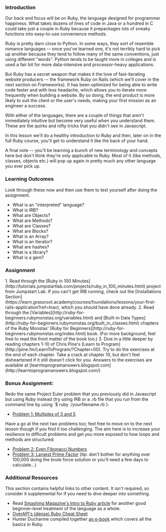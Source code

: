 ### Introduction

Our back end focus will be on Ruby, the language designed for programmer happiness.  What takes dozens of lines of code in Java or a hundred in C could take just a couple in Ruby because it prepackages lots of sneaky functions into easy-to-use convenience methods.

Ruby is pretty darn close to Python.  In some ways, they sort of resemble romance languages -- once you've learned one, it's not terribly hard to pick up another because they tend to follow many of the same conventions, just using different "words".  Python tends to be taught more in colleges and is used a fair bit for more data-intensive and processor-heavy applications.

But Ruby has a secret weapon that makes it the love of fast-iterating website producers -- the framework Ruby on Rails (which we'll cover in the next section on Frameworks). It has been optimized for being able to write code faster and with less headache, which allows you to iterate more frequently when building a website.  By so doing, the end product is more likely to suit the client or the user's needs, making your first mission as an engineer a success.

With either of the languages, there are a couple of things that aren't immediately intuitive but become very useful when you understand them.  These are the quirks and nifty tricks that you didn't see in Javascript.

In this lesson we'll do a healthy introduction to Ruby and then, later on in the full Ruby course, you'll get to understand it like the back of your hand.

A final note -- you'll be learning a bunch of new terminology and concepts here but don't think they're only applicable to Ruby.  Most of it (like methods, classes, objects etc.) will pop up again in pretty much any other language you ever pick up.

### Learning Outcomes
Look through these now and then use them to test yourself after doing the assignment.

* What is an "interpreted" language?
* What is IRB?
* What are Objects?
* What are Methods?
* What are Classes?
* What are Blocks?
* What is an Array?
* What is an Iterator?
* What are hashes?
* What is a library?
* What is a gem?

### Assignment

<div class="lesson-content__panel" markdown="1">
  1. Read through the [Ruby in 100 Minutes](http://tutorials.jumpstartlab.com/projects/ruby_in_100_minutes.html) project from Jumpstart Lab.  If you can't get IRB running, check out the [Installations Section](https://learn.grassroot.academy/courses/foundations/lessons/your-first-rails-application?ref=lnav), which you should have done already.
  2. Read through the [Variables](http://ruby-for-beginners.rubymonstas.org/variables.html) and [Built-in Data Types](http://ruby-for-beginners.rubymonstas.org/built_in_classes.html) chapters of the Ruby Monstas' [Ruby for Beginners](http://ruby-for-beginners.rubymonstas.org/index.html) book. (For more background, feel free to read the front matter of the book too.)
  3. Dive in a little deeper by reading chapters 1-10 of Chris Pine's [Learn to Program](http://pine.fm/LearnToProgram/?Chapter=00).  Try to do the exercises at the end of each chapter.  Take a crack at chapter 10, but don't feel disheartened if it still doesn't click for you.  Answers to the exercises are available at [learntoprogramanswers.blogspot.com](http://learntoprogramanswers.blogspot.com/)
</div>

### Bonus Assignment:

<div class="lesson-content__panel" markdown="1">
  Redo the same Project Euler problem that you previously did in Javascript but using Ruby instead (try using IRB or a .rb file that you run from the command line by using `$ ruby ./yourfilename.rb`):

  * [Problem 1: Multiples of 3 and 5](http://projecteuler.net/problem=1)

  Have a go at the next two problems too; feel free to move on to the next lesson though if you find it too challenging. The aim here is to increase your resilience to difficult problems and get you more exposed to how loops and methods are structured:

  * [Problem 2: Even Fibonacci Numbers](http://projecteuler.net/problem=2)
  * [Problem 3: Largest Prime Factor](http://projecteuler.net/problem=3) (tip: don't bother for anything over 100,000 doing the brute force solution or you'll need a few days to calculate...)

</div>

### Additional Resources
This section contains helpful links to other content. It isn't required, so consider it supplemental for if you need to dive deeper into something.

* Read [Smashing Magazine's Intro to Ruby article](https://www.smashingmagazine.com/2012/05/beginners-guide-ruby/) for another good beginner-level treatment of the language as a whole.
* [OverAPI's (dense) Ruby Cheat Sheet](http://overapi.com/ruby)
* Hunter Ducharme compiled together [an e-book](https://app.gitbook.com/@hunter-ducharme/s/ruby-programming/) which covers all the basics in Ruby.
